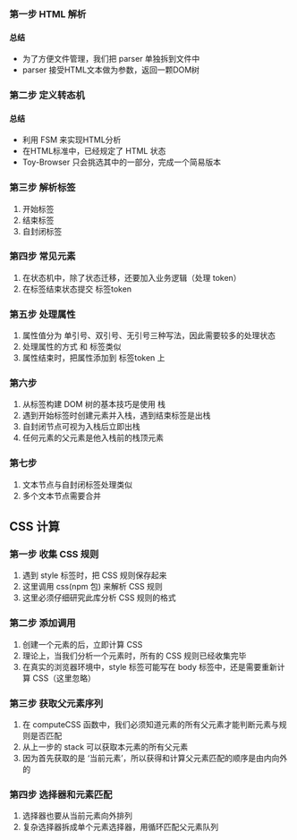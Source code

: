 ### 第一步 HTML 解析
#### 总结
* 为了方便文件管理，我们把 parser 单独拆到文件中
* parser 接受HTML文本做为参数，返回一颗DOM树


### 第二步 定义转态机
#### 总结
* 利用 FSM 来实现HTML分析
* 在HTML标准中，已经规定了 HTML 状态
* Toy-Browser 只会挑选其中的一部分，完成一个简易版本

### 第三步 解析标签
1. 开始标签
2. 结束标签
3. 自封闭标签

### 第四步 常见元素
1. 在状态机中，除了状态迁移，还要加入业务逻辑（处理 token）
2. 在标签结束状态提交 标签token

### 第五步 处理属性
1. 属性值分为 单引号、双引号、无引号三种写法，因此需要较多的处理状态
2. 处理属性的方式 和 标签类似
3. 属性结束时，把属性添加到 标签token 上

### 第六步
1. 从标签构建 DOM 树的基本技巧是使用 栈
2. 遇到开始标签时创建元素并入栈，遇到结束标签是出栈
3. 自封闭节点可视为入栈后立即出栈
4. 任何元素的父元素是他入栈前的栈顶元素

### 第七步
1. 文本节点与自封闭标签处理类似
2. 多个文本节点需要合并


## CSS 计算
### 第一步 收集 CSS 规则
1. 遇到 style 标签时，把 CSS 规则保存起来
2. 这里调用 css(npm 包) 来解析 CSS 规则
3. 这里必须仔细研究此库分析 CSS 规则的格式

### 第二步 添加调用
1. 创建一个元素的后，立即计算 CSS
2. 理论上，当我们分析一个元素时，所有的 CSS 规则已经收集完毕
3. 在真实的浏览器环境中，style 标签可能写在 body 标签中，还是需要重新计算 CSS（这里忽略）

### 第三步 获取父元素序列
1. 在 computeCSS 函数中，我们必须知道元素的所有父元素才能判断元素与规则是否匹配
2. 从上一步的 stack 可以获取本元素的所有父元素
3. 因为首先获取的是 ‘当前元素’，所以获得和计算父元素匹配的顺序是由内向外的

### 第四步 选择器和元素匹配
1. 选择器也要从当前元素向外排列
2. 复杂选择器拆成单个元素选择器，用循环匹配父元素队列
